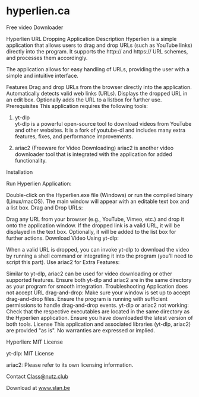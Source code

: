 # hyperlien.ca
Free video Downloader


Hyperlien URL Dropping Application
Description
Hyperlien is a simple application that allows users to drag and drop URLs (such as YouTube links) directly into the program. It supports the http:// and https:// URL schemes, and processes them accordingly.

The application allows for easy handling of URLs, providing the user with a simple and intuitive interface.

Features
Drag and drop URLs from the browser directly into the application.
Automatically detects valid web links (URLs).
Displays the dropped URL in an edit box.
Optionally adds the URL to a listbox for further use.
Prerequisites
This application requires the following tools:

1. yt-dlp  
yt-dlp is a powerful open-source tool to download videos from YouTube and other websites. It is a fork of youtube-dl and includes many extra features, fixes, and performance improvements.

2. ariac2 (Freeware for Video Downloading)
ariac2 is another video downloader tool that is integrated with the application for added functionality.

Installation
 
Run Hyperlien Application:

Double-click on the Hyperlien.exe file (Windows) or run the compiled binary (Linux/macOS).
The main window will appear with an editable text box and a list box.
Drag and Drop URLs:

Drag any URL from your browser (e.g., YouTube, Vimeo, etc.) and drop it onto the application window.
If the dropped link is a valid URL, it will be displayed in the text box. Optionally, it will be added to the list box for further actions.
Download Video Using yt-dlp:

When a valid URL is dropped, you can invoke yt-dlp to download the video by running a shell command or integrating it into the program (you'll need to script this part).
Use ariac2 for Extra Features:

Similar to yt-dlp, ariac2 can be used for video downloading or other supported features. Ensure both yt-dlp and ariac2 are in the same directory as your program for smooth integration.
Troubleshooting
Application does not accept URL drag-and-drop:
Make sure your window is set up to accept drag-and-drop files.
Ensure the program is running with sufficient permissions to handle drag-and-drop events.
yt-dlp or ariac2 not working:
Check that the respective executables are located in the same directory as the Hyperlien application.
Ensure you have downloaded the latest version of both tools.
License
This application and associated libraries (yt-dlp, ariac2) are provided "as is". No warranties are expressed or implied.

Hyperlien: MIT License

yt-dlp: MIT License

ariac2: Please refer to its own licensing information.

Contact Class@nutz.club

Download at www.slan.be
